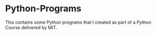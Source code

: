 # Python-Programs
This contains some Python programs that I created as part of a Python Course delivered by MIT.
